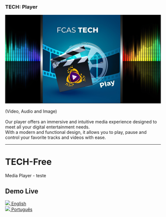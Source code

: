 ### TECH: Player
![banner](player_banner.jpg)

(Video, Audio and Image)<br/><br/>
Our player offers an immersive and intuitive media experience designed to meet all your digital entertainment needs. <br/>With a modern and functional design, it allows you to play, pause and control your favorite tracks and videos with ease.

<hr/>

# TECH-Free
Media Player - teste


## Demo Live
[![](https://fcasfs-of.cloud-fs.net/Icon/en.png) English](https://player.fcasfs-of.cloud-fs.net/en) <br/>
[![](https://fcasfs-of.cloud-fs.net/Icon/br.png) Português](https://player.fcasfs-of.cloud-fs.net)

